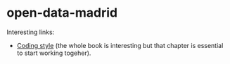 # open-data-madrid

Interesting links:

 - [Coding style](http://adv-r.had.co.nz/Style.html) (the whole book is interesting but that chapter is essential to start working togeher).
